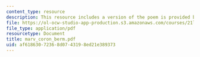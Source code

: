 ```yaml
---
content_type: resource
description: This resource includes a version of the poem is provided by Andrew Marvell.
file: https://ol-ocw-studio-app-production.s3.amazonaws.com/courses/21l-004-major-poets-fall-2001/af61863072368d0743198ed21e389373_marv_coron_berm.pdf
file_type: application/pdf
resourcetype: Document
title: marv_coron_berm.pdf
uid: af618630-7236-8d07-4319-8ed21e389373
---
```

